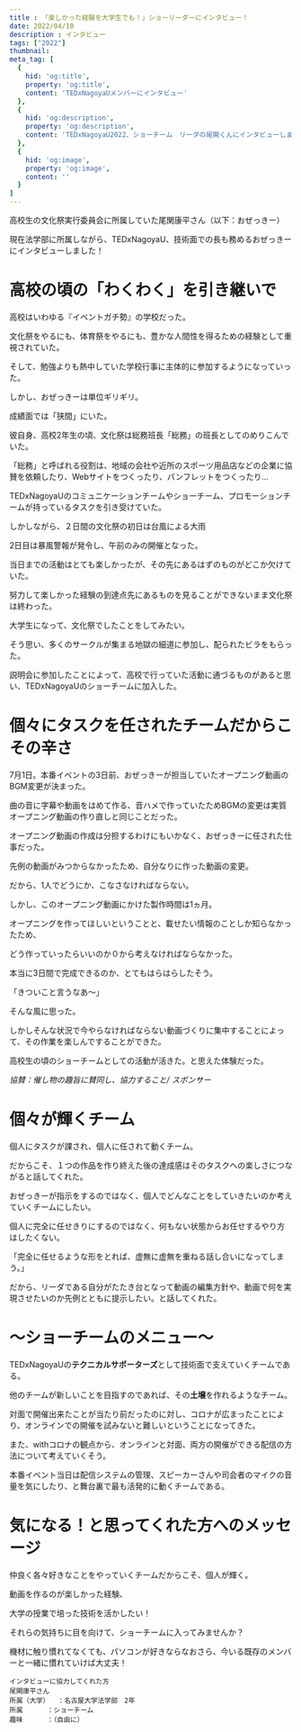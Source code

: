 ```yaml
---
title : 「楽しかった経験を大学生でも！」ショーリーダーにインタビュー！
date: 2022/04/10
description : インタビュー
tags: ["2022"]
thumbnail: 
meta_tag: [
  {
    hid: 'og:title',
    property: 'og:title',
    content: 'TEDxNagoyaUメンバーにインタビュー'
  },
  {
    hid: 'og:description',
    property: 'og:description',
    content: 'TEDxNagoyaU2022、ショーチーム　リーダの尾関くんにインタビューしました。'
  },
  {
    hid: 'og:image',
    property: 'og:image',
    content: ''
  }
]
---
```







高校生の文化祭実行委員会に所属していた尾関康平さん（以下：おぜっきー）

現在法学部に所属しながら、TEDxNagoyaU、技術面での長も務めるおぜっきーにインタビューしました！

# 高校の頃の「わくわく」を引き継いで

高校はいわゆる『イベントガチ勢』の学校だった。

文化祭をやるにも、体育祭をやるにも、豊かな人間性を得るための経験として重視されていた。

そして、勉強よりも熱中していた学校行事に主体的に参加するようになっていった。

しかし、おぜっきーは単位ギリギリ。

成績面では「狭間」にいた。


彼自身、高校2年生の頃、文化祭は総務班長「総務」の班長としてのめりこんでいた。

「総務」と呼ばれる役割は、地域の会社や近所のスポーツ用品店などの企業に協賛を依頼したり、Webサイトをつくったり、パンフレットをつくったり...

TEDxNagoyaUのコミュニケーションチームやショーチーム、プロモーションチームが持っているタスクを引き受けていた。



しかしながら、２日間の文化祭の初日は台風による大雨

2日目は暴風警報が発令し、午前のみの開催となった。

当日までの活動はとても楽しかったが、その先にあるはずのものがどこか欠けていた。

努力して楽しかった経験の到達点先にあるものを見ることができないまま文化祭は終わった。


大学生になって、文化祭でしたことをしてみたい。

そう思い、多くのサークルが集まる地獄の細道に参加し、配られたビラをもらった。

説明会に参加したことによって、高校で行っていた活動に通づるものがあると思い、TEDxNagoyaUのショーチームに加入した。


# 個々にタスクを任されたチームだからこその辛さ

7月1日。本番イベントの3日前、おぜっきーが担当していたオープニング動画のBGM変更が決まった。

曲の音に字幕や動画をはめて作る、音ハメで作っていたためBGMの変更は実質オープニング動画の作り直しと同じことだった。

オープニング動画の作成は分担するわけにもいかなく、おぜっきーに任された仕事だった。

先例の動画がみつからなかったため、自分なりに作った動画の変更。

だから、1人でどうにか、こなさなければならない。

しかし、このオープニング動画にかけた製作時間は1ヵ月。


オープニングを作ってほしいということと、載せたい情報のことしか知らなかったため、

どう作っていったらいいのか０から考えなければならなかった。

本当に3日間で完成できるのか、とてもはらはらしたそう。

「きついこと言うなあ～」

そんな風に思った。

しかしそんな状況で今やらなければならない動画づくりに集中することによって、その作業を楽しんですることができた。

高校生の頃のショーチームとしての活動が活きた。と思えた体験だった。



*協賛：催し物の趣旨に賛同し、協力すること/ スポンサー*

# 個々が輝くチーム

個人にタスクが課され、個人に任されて動くチーム。

だからこそ、１つの作品を作り終えた後の達成感はそのタスクへの楽しさにつながると話してくれた。


おぜっきーが指示をするのではなく、個人でどんなことをしていきたいのか考えていくチームにしたい。

個人に完全に任せきりにするのではなく、何もない状態からお任せするやり方はしたくない。

「完全に任せるような形をとれば、虚無に虚無を重ねる話し合いになってしまう。」

だから、リーダである自分がたたき台となって動画の編集方針や、動画で何を実現させたいのか先例とともに提示したい。と話してくれた。




# ～ショーチームのメニュー～

TEDxNagoyaUの**テクニカルサポーターズ**として技術面で支えていくチームである。

他のチームが新しいことを目指すのであれば、その**土壌**を作れるようなチーム。

対面で開催出来たことが当たり前だったのに対し、コロナが広まったことにより、オンラインでの開催を試みないと難しいということになってきた。

また、withコロナの観点から、オンラインと対面、両方の開催ができる配信の方法について考えていくそう。

本番イベント当日は配信システムの管理、スピーカーさんや司会者のマイクの音量を気にしたり、と舞台裏で最も活発的に動くチームである。




<!--
全体
ショー
11月
秋リクメンバー加入　
プログラミング練習会
去年やっていたことの紹介
他のTEDx団体の調査
12月
団体理念決定


1月




2月
テーマ決定
TEDxRules 確認
開催方式決定


3月




4月


動画制作開始
(テーマ動画)
(オープニング・エンディング動画)
(リモート配信時、トークの合間のタイムライン表示)
(字幕形式）
5月
春リクメンバー加入
郵送関連動きだし
機材確定
-機材を課してくれる会社と機材について話し合い
6月
一か月前リハ
動画完成！
7月
2022本番イベント
- 配信システムの監視
- マイクの音量を気にしてないといけない
- 照明
-->



# 気になる！と思ってくれた方へのメッセージ

仲良く各々好きなことをやっていくチームだからこそ、個人が輝く。

動画を作るのが楽しかった経験、

大学の授業で培った技術を活かしたい！

それらの気持ちに目を向けて、ショーチームに入ってみませんか？

機材に触り慣れてなくても、パソコンが好きならなおさら、今いる既存のメンバーと一緒に慣れていけば大丈夫！



```:
インタビューに協力してくれた方
尾関康平さん
所属（大学）	：名古屋大学法学部　2年
所属		：ショーチーム
趣味		：（自由に）